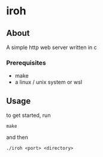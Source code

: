 # iroh

## About <a name = "about"></a>

A simple http web server written in c

### Prerequisites

* make
* a linux / unix system or wsl

## Usage <a name = "usage"></a>

to get started, run

```
make
```

and then

```
./iroh <port> <directory>
```
